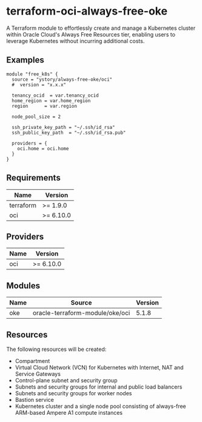 # terraform-oci-always-free-oke

A Terraform module to effortlessly create and manage a Kubernetes cluster within Oracle Cloud's Always Free Resources
tier, enabling users to leverage Kubernetes without incurring additional costs.

## Examples

```hcl
module "free_k8s" {
  source = "ystory/always-free-oke/oci"
  #  version = "x.x.x"

  tenancy_ocid  = var.tenancy_ocid
  home_region = var.home_region
  region      = var.region

  node_pool_size = 2

  ssh_private_key_path = "~/.ssh/id_rsa"
  ssh_public_key_path  = "~/.ssh/id_rsa.pub"

  providers = {
    oci.home = oci.home
  }
}
```

## Requirements

| Name      | Version    |
|-----------|------------|
| terraform | >= 1.9.0   |
| oci       | >= 6.10.0 |

## Providers

| Name | Version    |
|------|------------|
| oci  | >= 6.10.0 |

## Modules

| Name | Source                          | Version |
|------|---------------------------------|---------|
| oke  | oracle-terraform-module/oke/oci | 5.1.8   |

## Resources

The following resources will be created:

* Compartment
* Virtual Cloud Network (VCN) for Kubernetes with Internet, NAT and Service Gateways
* Control-plane subnet and security group
* Subnets and security groups for internal and public load balancers
* Subnets and security groups for worker nodes
* Bastion service
* Kubernetes cluster and a single node pool consisting of always-free ARM-based Ampere A1 compute instances
